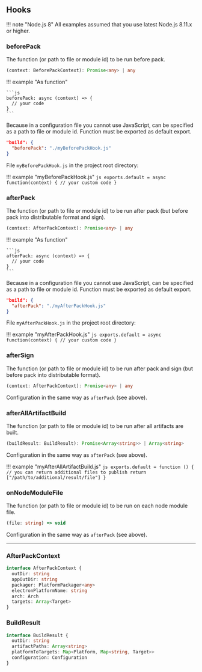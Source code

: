 ## Hooks

!!! note "Node.js 8"
    All examples assumed that you use latest Node.js 8.11.x or higher.

### beforePack

The function (or path to file or module id) to be run before pack.

```typescript
(context: BeforePackContext): Promise<any> | any
```

!!! example "As function"

    ```js
    beforePack: async (context) => {
      // your code
    }
    ```

Because in a configuration file you cannot use JavaScript, can be specified as a path to file or module id. Function must be exported as default export.

```json
"build": {
  "beforePack": "./myBeforePackHook.js"
}
```


File `myBeforePackHook.js` in the project root directory:

!!! example "myBeforePackHook.js"
    ```js
    exports.default = async function(context) {
      // your custom code
    }
    ```


### afterPack

The function (or path to file or module id) to be run after pack (but before pack into distributable format and sign).

```typescript
(context: AfterPackContext): Promise<any> | any
```

!!! example "As function"

    ```js
    afterPack: async (context) => {
      // your code
    }
    ```

Because in a configuration file you cannot use JavaScript, can be specified as a path to file or module id. Function must be exported as default export.

```json
"build": {
  "afterPack": "./myAfterPackHook.js"
}
```


File `myAfterPackHook.js` in the project root directory:

!!! example "myAfterPackHook.js"
    ```js
    exports.default = async function(context) {
      // your custom code
    }
    ```

### afterSign

The function (or path to file or module id) to be run after pack and sign (but before pack into distributable format).

```typescript
(context: AfterPackContext): Promise<any> | any
```

Configuration in the same way as `afterPack` (see above).

### afterAllArtifactBuild

The function (or path to file or module id) to be run after all artifacts are built.

```typescript
(buildResult: BuildResult): Promise<Array<string>> | Array<string>
```

Configuration in the same way as `afterPack` (see above).

!!! example "myAfterAllArtifactBuild.js"
    ```js
    exports.default = function () {
      // you can return additional files to publish
      return ["/path/to/additional/result/file"]
    }
    ```

### onNodeModuleFile

The function (or path to file or module id) to be run on each node module file.

```typescript
(file: string) => void
```

Configuration in the same way as `afterPack` (see above).

---

### AfterPackContext

```typescript
interface AfterPackContext {
  outDir: string
  appOutDir: string
  packager: PlatformPackager<any>
  electronPlatformName: string
  arch: Arch
  targets: Array<Target>
}
```

### BuildResult

```typescript
interface BuildResult {
  outDir: string
  artifactPaths: Array<string>
  platformToTargets: Map<Platform, Map<string, Target>>
  configuration: Configuration
}
```



